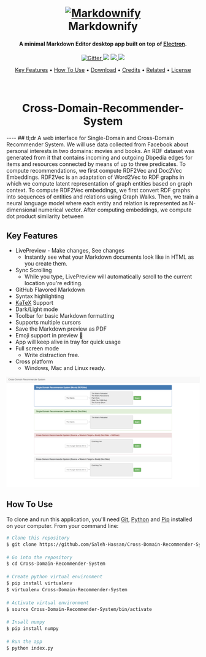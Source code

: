 
<h1 align="center">
  <br>
  <a href="http://www.amitmerchant.com/electron-markdownify"><img src="https://raw.githubusercontent.com/amitmerchant1990/electron-markdownify/master/img/markdownify.png" alt="Markdownify" width="200"></a>
  <br>
  Markdownify
  <br>
</h1>

<h4 align="center">A minimal Markdown Editor desktop app built on top of <a href="http://electron.atom.io" target="_blank">Electron</a>.</h4>

<p align="center">
  <a href="https://badge.fury.io/js/electron-markdownify">
    <img src="https://badge.fury.io/js/electron-markdownify.svg"
         alt="Gitter">
  </a>
  <a href="https://gitter.im/amitmerchant1990/electron-markdownify"><img src="https://badges.gitter.im/amitmerchant1990/electron-markdownify.svg"></a>
  <a href="https://saythanks.io/to/amitmerchant1990">
      <img src="https://img.shields.io/badge/SayThanks.io-%E2%98%BC-1EAEDB.svg">
  </a>
  <a href="https://www.paypal.me/AmitMerchant">
    <img src="https://img.shields.io/badge/$-donate-ff69b4.svg?maxAge=2592000&amp;style=flat">
  </a>
</p>

<p align="center">
  <a href="#key-features">Key Features</a> •
  <a href="#how-to-use">How To Use</a> •
  <a href="#download">Download</a> •
  <a href="#credits">Credits</a> •
  <a href="#related">Related</a> •
  <a href="#license">License</a>
<h1 align="center">
  <br>
  Cross-Domain-Recommender-System
  <br>
</h1>
----
## tl;dr
A web interface for Single-Domain and Cross-Domain Recommender System. We will use data collected from Facebook about personal interests in two domains: movies and books. An RDF dataset was generated from it that contains incoming and outgoing Dbpedia edges for items and resources connected by means of up to three predicates. To compute recommendations, we first compute RDF2Vec and Doc2Vec Embeddings. RDF2Vec is an adaptation of Word2Vec to RDF graphs in which we compute latent representation of graph entities based on graph context. To compute RDF2Vec embeddings, we first convert RDF graphs into sequences of entities and relations using Graph Walks. Then, we train a neural language model where each entity and relation is represented as N-dimensional numerical vector. After computing embeddings, we compute dot product similarity between 

## Key Features

* LivePreview - Make changes, See changes
  - Instantly see what your Markdown documents look like in HTML as you create them.
* Sync Scrolling
  - While you type, LivePreview will automatically scroll to the current location you're editing.
* GitHub Flavored Markdown  
* Syntax highlighting
* [KaTeX](https://khan.github.io/KaTeX/) Support
* Dark/Light mode
* Toolbar for basic Markdown formatting
* Supports multiple cursors
* Save the Markdown preview as PDF
* Emoji support in preview :tada:
* App will keep alive in tray for quick usage
* Full screen mode
  - Write distraction free.
* Cross platform
  - Windows, Mac and Linux ready.
  

![Screenshot](/web_app_image.png?raw=true)


## How To Use

To clone and run this application, you'll need [Git](https://git-scm.com), [Python](https://www.python.org/downloads/) and [Pip](https://pypi.python.org/pypi/pip) installed on your computer. From your command line:

```bash
# Clone this repository
$ git clone https://github.com/Saleh-Hassan/Cross-Domain-Recommender-System.git

# Go into the repository
$ cd Cross-Domain-Recommender-System

# Create python virtual environment
$ pip install virtualenv
$ virtualenv Cross-Domain-Recommender-System

# Activate virtual environment
$ source Cross-Domain-Recommender-System/bin/activate

# Insall numpy
$ pip install numpy

# Run the app
$ python index.py
```
